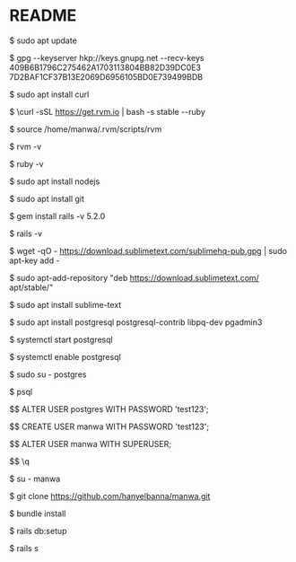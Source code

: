 # README

$ sudo apt update

$ gpg --keyserver hkp://keys.gnupg.net --recv-keys 409B6B1796C275462A1703113804BB82D39DC0E3 7D2BAF1CF37B13E2069D6956105BD0E739499BDB

$ sudo apt install curl

$ \curl -sSL https://get.rvm.io | bash -s stable --ruby

$ source /home/manwa/.rvm/scripts/rvm

$ rvm -v

$ ruby -v


$ sudo apt install nodejs

$ sudo apt install git


$ gem install rails -v 5.2.0

$ rails -v


$ wget -qO - https://download.sublimetext.com/sublimehq-pub.gpg | sudo apt-key add -

$ sudo apt-add-repository "deb https://download.sublimetext.com/ apt/stable/"

$ sudo apt install sublime-text



$ sudo apt install postgresql postgresql-contrib libpq-dev pgadmin3

$ systemctl start postgresql

$ systemctl enable postgresql

$ sudo su - postgres

$ psql

$$ ALTER USER postgres WITH PASSWORD 'test123';

$$ CREATE USER manwa WITH PASSWORD 'test123';

$$ ALTER USER manwa WITH SUPERUSER;

$$ \q

$ su - manwa


$ git clone https://github.com/hanyelbanna/manwa.git

$ bundle install

$ rails db:setup

$ rails s